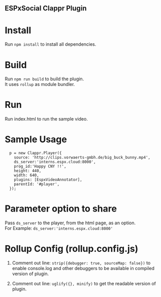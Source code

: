## ESPxSocial Clappr Plugin

# Install
Run `npm install` to install all dependencies.

# Build
Run `npm run build` to build the plugin. <br>
It uses `rollup` as module bundler.

# Run
Run index.html to run the sample video.

# Sample Usage
      p = new Clappr.Player({
        source: 'http://clips.vorwaerts-gmbh.de/big_buck_bunny.mp4',
        ds_server:'interns.espx.cloud:8000',
        prog_id:'Happy CNY !!',
        height: 440,
        width: 640,
        plugins: [EspxVideoAnnotator],
        parentId: '#player',
      }); 


 # Parameter option to share
 Pass `ds_server` to the player, from the html page, as an option. <br>
 For Example: `ds_server:'interns.espx.cloud:8000'`
 
 # Rollup Config (rollup.config.js)
   1. Comment out line: `strip({debugger: true, sourceMap: false})` to enable console.log and other debuggers to be available in compiled version of plugin.
   
   2. Comment out line: `uglify({}, minify)` to get the readable version of plugin.

